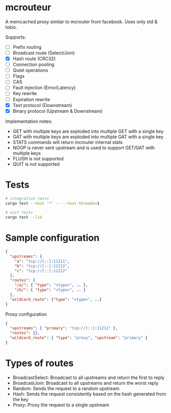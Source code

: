 # mcrouteur

A memcached proxy similar to mcrouter from facebook. Uses only std & tokio.

Supports:

- [ ] Prefix routing
- [ ] Broadcast route (Select/Join)
- [x] Hash route (CRC32)
- [ ] Connection pooling
- [ ] Quiet operations
- [ ] Flags
- [ ] CAS
- [ ] Fault injection (Error/Latency)
- [ ] Key rewrite
- [ ] Expiration rewrite
- [x] Text protocol (Downstream)
- [x] Binary protocol (Upstream & Downstream)

Implementation notes:

- GET with multiple keys are exploded into multiple GET with a single key
- GAT with multiple keys are exploded into multiple GAT with a single key
- STATS commands will return mcrouter internal stats
- NOOP is never sent upstream and is used to support GET/GAT with multiple keys
- FLUSH is not supported
- QUIT is not supported

# Tests

```sh
# integration tests
cargo test --test '*' -- --test-threads=1

# unit tests
cargo test --lib
```

# Sample configuration

```json
{
  "upstreams": {
    "a": "tcp://[::]:11211",
    "b": "tcp://[::]:11212",
    "c": "tcp://[::]:11212"
  },
  "routes": {
    "/a/": { "type": "<type>", .. },
    "/b/": { "type": "<type>", .. }
  },
  "wildcard_route": {"type": "<type>", ..}
}
```

Proxy configuration

```json
{
  "upstreams": { "primary": "tcp://[::]:11211" },
  "routes": {},
  "wildcard_route": { "type": "proxy", "upstream": "primary" }
}
```

# Types of routes

- BroadcastSelect: Broadcast to all upstreams and return the first to reply
- BroadcastJoin: Broadcast to all upstreams and return the worst reply
- Random: Sends the request to a random upstream
- Hash: Sends the request consistently based on the hash generated from the key
- Proxy: Proxy the request to a single upstream
